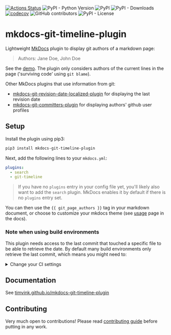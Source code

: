 [![Actions Status](https://github.com/timvink/mkdocs-git-timeline-plugin/workflows/pytest/badge.svg)](https://github.com/timvink/mkdocs-git-timeline-plugin/actions)
![PyPI - Python Version](https://img.shields.io/pypi/pyversions/mkdocs-git-timeline-plugin)
![PyPI](https://img.shields.io/pypi/v/mkdocs-git-timeline-plugin)
![PyPI - Downloads](https://img.shields.io/pypi/dm/mkdocs-git-timeline-plugin)
[![codecov](https://codecov.io/gh/timvink/mkdocs-git-timeline-plugin/branch/master/graph/badge.svg)](https://codecov.io/gh/timvink/mkdocs-git-timeline-plugin)
![GitHub contributors](https://img.shields.io/github/contributors/timvink/mkdocs-git-timeline-plugin)
![PyPI - License](https://img.shields.io/pypi/l/mkdocs-git-timeline-plugin)

# mkdocs-git-timeline-plugin

Lightweight [MkDocs](https://www.mkdocs.org/) plugin to display git authors of a markdown page:

> Authors: Jane Doe, John Doe

See the [demo](https://timvink.github.io/mkdocs-git-timeline-plugin/). The plugin only considers authors of the current lines in the page ('surviving code' using `git blame`).

Other MkDocs plugins that use information from git:

- [mkdocs-git-revision-date-localized-plugin](https://github.com/timvink/mkdocs-git-revision-date-localized-plugin) for displaying the last revision date
- [mkdocs-git-committers-plugin](https://github.com/byrnereese/mkdocs-git-committers-plugin) for displaying authors' github user profiles

## Setup

Install the plugin using pip3:

```bash
pip3 install mkdocs-git-timeline-plugin
```

Next, add the following lines to your `mkdocs.yml`:

```yml
plugins:
  - search
  - git-timeline
```

> If you have no `plugins` entry in your config file yet, you'll likely also want to add the `search` plugin. MkDocs enables it by default if there is no `plugins` entry set.

You can then use the `{{ git_page_authors }}` tag in your markdown document, or choose to customize your mkdocs theme (see [usage](https://timvink.github.io/mkdocs-git-timeline-plugin/usage.html) page in the docs).

### Note when using build environments

This plugin needs access to the last commit that touched a specific file to be able to retrieve the date. By default many build environments only retrieve the last commit, which means you might need to:
<details>
  <summary>Change your CI settings</summary>
  
  - github actions: set `fetch_depth` to `0` ([docs](https://github.com/actions/checkout))
  - gitlab runners: set `GIT_DEPTH` to `1000` ([docs](https://docs.gitlab.com/ee/user/project/pipelines/settings.html#git-shallow-clone))
  - bitbucket pipelines: set `clone: depth: full` ([docs](https://support.atlassian.com/bitbucket-cloud/docs/configure-bitbucket-pipelinesyml/))
</details>


## Documentation

See [timvink.github.io/mkdocs-git-timeline-plugin](https://timvink.github.io/mkdocs-git-timeline-plugin/)

## Contributing

Very much open to contributions! Please read [contributing guide](https://timvink.github.io/mkdocs-git-timeline-plugin/contributing.html) before putting in any work.
